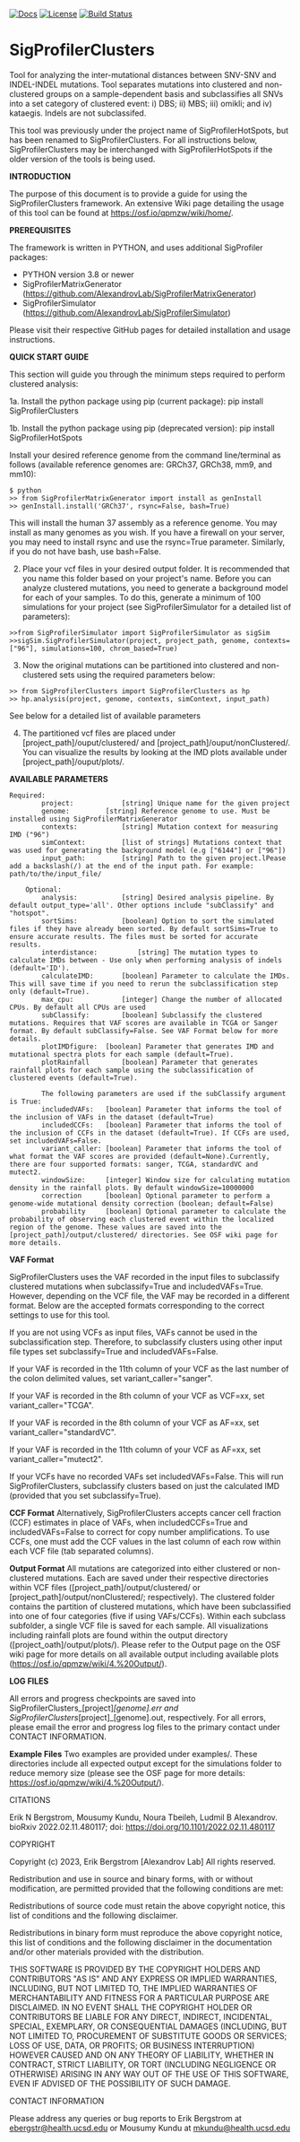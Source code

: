 [![Docs](https://img.shields.io/badge/docs-latest-blue.svg)](https://osf.io/qpmzw/wiki/home/) [![License](https://img.shields.io/badge/License-BSD\%202--Clause-orange.svg)](https://opensource.org/licenses/BSD-2-Clause) [![Build Status](https://app.travis-ci.com/AlexandrovLab/SigProfilerClusters.svg?token=Fyqun3zxxDr3YzDRaKKm&branch=master)](https://app.travis-ci.com/AlexandrovLab/SigProfilerClusters)


# SigProfilerClusters
Tool for analyzing the inter-mutational distances between SNV-SNV and INDEL-INDEL mutations. Tool separates mutations into clustered and non-clustered groups on a sample-dependent basis and subclassifies all SNVs into a set category of clustered event: i) DBS; ii) MBS; iii) omikli; and iv) kataegis. Indels are not subclassifed. 

This tool was previously under the project name of SigProfilerHotSpots, but has been renamed to SigProfilerClusters. For all instructions below, SigProfilerClusters may be interchanged with SigProfilerHotSpots if the older version of the tools is being used.

**INTRODUCTION**

The purpose of this document is to provide a guide for using the SigProfilerClusters framework. An extensive Wiki page detailing the usage of this tool can be found at https://osf.io/qpmzw/wiki/home/.


**PREREQUISITES**

The framework is written in PYTHON, and uses additional SigProfiler packages:

  * PYTHON          version 3.8 or newer
  * SigProfilerMatrixGenerator (https://github.com/AlexandrovLab/SigProfilerMatrixGenerator)
  * SigProfilerSimulator (https://github.com/AlexandrovLab/SigProfilerSimulator)

Please visit their respective GitHub pages for detailed installation and usage instructions.

**QUICK START GUIDE**

This section will guide you through the minimum steps required to perform clustered analysis:

1a. Install the python package using pip (current package):
                          pip install SigProfilerClusters

1b. Install the python package using pip (deprecated version):
                          pip install SigProfilerHotSpots
                          
                          
Install your desired reference genome from the command line/terminal as follows (available reference genomes are: GRCh37, GRCh38, mm9, and mm10):
```
$ python
>> from SigProfilerMatrixGenerator import install as genInstall
>> genInstall.install('GRCh37', rsync=False, bash=True)
```
This will install the human 37 assembly as a reference genome. You may install as many genomes as you wish. If you have a firewall on your server, you may need to install rsync and use the rsync=True parameter. Similarly, if you do not have bash, 
use bash=False.

2. Place your vcf files in your desired output folder. It is recommended that you name this folder based on your project's name. Before you can analyze clustered mutations, you need to generate a background model for each of your samples. To do this, generate a minimum of 100 simulations for your project (see SigProfilerSimulator for a detailed list of parameters):
```
>>from SigProfilerSimulator import SigProfilerSimulator as sigSim
>>sigSim.SigProfilerSimulator(project, project_path, genome, contexts=["96"], simulations=100, chrom_based=True)
```
3. Now the original mutations can be partitioned into clustered and non-clustered sets using the required parameters below:
```
>> from SigProfilerClusters import SigProfilerClusters as hp
>> hp.analysis(project, genome, contexts, simContext, input_path)
```
See below for a detailed list of available parameters

4. The partitioned vcf files are placed under [project_path]/ouput/clustered/ and  [project_path]/ouput/nonClustered/. You can visualize the results by looking at the IMD plots available under [project_path]/ouput/plots/.

**AVAILABLE PARAMETERS**

	Required:
            project:			[string] Unique name for the given project
            genome:			[string] Reference genome to use. Must be installed using SigProfilerMatrixGenerator
            contexts:			[string] Mutation context for measuring IMD ("96")
            simContext: 		[list of strings] Mutations context that was used for generating the background model (e.g ["6144"] or ["96"])
            input_path:			[string] Path to the given project.lPease add a backslash(/) at the end of the input path. For example: path/to/the/input_file/
    
    	Optional:
            analysis:	 		[string] Desired analysis pipeline. By default output_type='all'. Other options include "subClassify" and "hotspot". 
            sortSims:			[boolean] Option to sort the simulated files if they have already been sorted. By default sortSims=True to ensure accurate results. The files must be sorted for accurate results. 
            interdistance:			[string] The mutation types to calculate IMDs between - Use only when performing analysis of indels (default='ID').
            calculateIMD:		[boolean] Parameter to calculate the IMDs. This will save time if you need to rerun the subclassification step only (default=True).
            max_cpu:			[integer] Change the number of allocated CPUs. By default all CPUs are used
            subClassify:		[boolean] Subclassify the clustered mutations. Requires that VAF scores are available in TCGA or Sanger format. By default subClassify=False. See VAF Format below for more details. 
            plotIMDfigure:	[boolean] Parameter that generates IMD and mutational spectra plots for each sample (default=True).
            plotRainfall		[boolean] Parameter that generates rainfall plots for each sample using the subclassification of clustered events (default=True).
            
            The following parameters are used if the subClassify argument is True:
            includedVAFs:	[boolean] Parameter that informs the tool of the inclusion of VAFs in the dataset (default=True)
            includedCCFs:   [boolean] Parameter that informs the tool of the inclusion of CCFs in the dataset (default=True). If CCFs are used, set includedVAFs=False.
            variant_caller: [boolean] Parameter that informs the tool of what format the VAF scores are provided (default=None).Currently, there are four supported formats: sanger, TCGA, standardVC and mutect2.
            windowSize:		[integer] Window size for calculating mutation density in the rainfall plots. By default windowSize=10000000
            correction		[boolean] Optional parameter to perform a genome-wide mutational density correction (boolean; default=False)
            probability     [boolean] Optional parameter to calculate the probability of observing each clustered event within the localized region of the genome. These values are saved into the [project_path]/output/clustered/ directories. See OSF wiki page for more details.


**VAF Format**

SigProfilerClusters uses the VAF recorded in the input files to subclassify clustered mutations when subclassify=True and includedVAFs=True. However, depending on the VCF file, the VAF may be recorded in a different format. Below are the accepted formats corresponding to the correct settings to use for this tool.

If you are not using VCFs as input files, VAFs cannot be used in the subclassification step. Therefore, to subclassify clusters using other input file types set subclassify=True and includedVAFs=False.

If your VAF is recorded in the 11th column of your VCF as the last number of the colon delimited values, set variant_caller="sanger".

If your VAF is recorded in the 8th column of your VCF as VCF=xx, set variant_caller="TCGA".

If your VAF is recorded in the 8th column of your VCF as AF=xx, set variant_caller="standardVC".

If your VAF is recorded in the 11th column of your VCF as AF=xx, set variant_caller="mutect2".

If your VCFs have no recorded VAFs set includedVAFs=False. This will run SigProfilerClusters, subclassify clusters based on just the calculated IMD (provided that you set subclassify=True).


**CCF Format**
Alternatively, SigProfilerClusters accepts cancer cell fraction (CCF) estimates in place of VAFs, when includedCCFs=True and includedVAFs=False to correct for copy number amplifications. To use CCFs, one must add the CCF values in the last column of each row within each VCF file (tab separated columns).


**Output Format**
All mutations are categorized into either clustered or non-clustered mutations. Each are saved under their respective directories within VCF files ([project_path]/output/clustered/ or [project_path]/output/nonClustered/; respectively). The clustered folder contains the partition of clustered mutations, which have been subclassified into one of four categories (five if using VAFs/CCFs). Within each subclass subfolder, a single VCF file is saved for each sample. All visualizations including rainfall plots are found within the output directory ([project_oath]/output/plots/). 
Please refer to the Output page on the OSF wiki page for more details on all available output including available plots (https://osf.io/qpmzw/wiki/4.%20Output/).

**LOG FILES**

All errors and progress checkpoints are saved into SigProfilerClusters_[project]_[genome].err and SigProfilerClusters_[project]_[genome].out, respectively. For all errors, please email the error and progress log files to the primary contact under CONTACT INFORMATION.



**Example Files**
Two examples are provided under examples/. These directories include all expected output except for the simulations folder to reduce memory size (please see the OSF page for more details: https://osf.io/qpmzw/wiki/4.%20Output/).


CITATIONS

Erik N Bergstrom, Mousumy Kundu, Noura Tbeileh, Ludmil B Alexandrov. bioRxiv 2022.02.11.480117; doi: https://doi.org/10.1101/2022.02.11.480117

COPYRIGHT

Copyright (c) 2023, Erik Bergstrom [Alexandrov Lab] All rights reserved.

Redistribution and use in source and binary forms, with or without modification, are permitted provided that the following conditions are met:

Redistributions of source code must retain the above copyright notice, this list of conditions and the following disclaimer.

Redistributions in binary form must reproduce the above copyright notice, this list of conditions and the following disclaimer in the documentation and/or other materials provided with the distribution.

THIS SOFTWARE IS PROVIDED BY THE COPYRIGHT HOLDERS AND CONTRIBUTORS "AS IS" AND ANY EXPRESS OR IMPLIED WARRANTIES, INCLUDING, BUT NOT LIMITED TO, THE IMPLIED WARRANTIES OF MERCHANTABILITY AND FITNESS FOR A PARTICULAR PURPOSE ARE DISCLAIMED. IN NO EVENT SHALL THE COPYRIGHT HOLDER OR CONTRIBUTORS BE LIABLE FOR ANY DIRECT, INDIRECT, INCIDENTAL, SPECIAL, EXEMPLARY, OR CONSEQUENTIAL DAMAGES (INCLUDING, BUT NOT LIMITED TO, PROCUREMENT OF SUBSTITUTE GOODS OR SERVICES; LOSS OF USE, DATA, OR PROFITS; OR BUSINESS INTERRUPTION) HOWEVER CAUSED AND ON ANY THEORY OF LIABILITY, WHETHER IN CONTRACT, STRICT LIABILITY, OR TORT (INCLUDING NEGLIGENCE OR OTHERWISE) ARISING IN ANY WAY OUT OF THE USE OF THIS SOFTWARE, EVEN IF ADVISED OF THE POSSIBILITY OF SUCH DAMAGE.

CONTACT INFORMATION

Please address any queries or bug reports to Erik Bergstrom at ebergstr@health.ucsd.edu or Mousumy Kundu at mkundu@health.ucsd.edu
